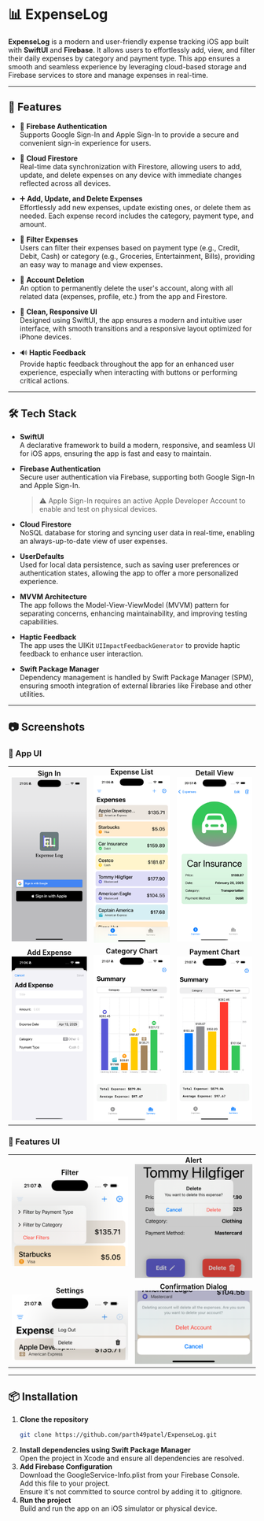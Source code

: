 # 📊 ExpenseLog

**ExpenseLog** is a modern and user-friendly expense tracking iOS app built with **SwiftUI** and **Firebase**. It allows users to effortlessly add, view, and filter their daily expenses by category and payment type. This app ensures a smooth and seamless experience by leveraging cloud-based storage and Firebase services to store and manage expenses in real-time.

---

## 🚀 Features

- 🔐 **Firebase Authentication**  
  Supports Google Sign-In and Apple Sign-In to provide a secure and convenient sign-in experience for users.

- 💾 **Cloud Firestore**  
  Real-time data synchronization with Firestore, allowing users to add, update, and delete expenses on any device with immediate changes reflected across all devices.

- ➕ **Add, Update, and Delete Expenses**  
  Effortlessly add new expenses, update existing ones, or delete them as needed. Each expense record includes the category, payment type, and amount.

- 🧾 **Filter Expenses**  
  Users can filter their expenses based on payment type (e.g., Credit, Debit, Cash) or category (e.g., Groceries, Entertainment, Bills), providing an easy way to manage and view expenses.  

- 🧹 **Account Deletion**  
  An option to permanently delete the user's account, along with all related data (expenses, profile, etc.) from the app and Firestore.

- 🎨 **Clean, Responsive UI**  
  Designed using SwiftUI, the app ensures a modern and intuitive user interface, with smooth transitions and a responsive layout optimized for iPhone devices.

- 🔊 **Haptic Feedback**  
  Provide haptic feedback throughout the app for an enhanced user experience, especially when interacting with buttons or performing critical actions.

---

## 🛠 Tech Stack

- **SwiftUI**  
  A declarative framework to build a modern, responsive, and seamless UI for iOS apps, ensuring the app is fast and easy to maintain.

- **Firebase Authentication**  
  Secure user authentication via Firebase, supporting both Google Sign-In and Apple Sign-In.
   > ⚠️ Apple Sign-In requires an active Apple Developer Account to enable and test on physical devices.  

- **Cloud Firestore**  
  NoSQL database for storing and syncing user data in real-time, enabling an always-up-to-date view of user expenses.

- **UserDefaults**  
  Used for local data persistence, such as saving user preferences or authentication states, allowing the app to offer a more personalized experience.

- **MVVM Architecture**  
  The app follows the Model-View-ViewModel (MVVM) pattern for separating concerns, enhancing maintainability, and improving testing capabilities.

- **Haptic Feedback**  
  The app uses the UIKit `UIImpactFeedbackGenerator` to provide haptic feedback to enhance user interaction.

- **Swift Package Manager**  
  Dependency management is handled by Swift Package Manager (SPM), ensuring smooth integration of external libraries like Firebase and other utilities.

---  
## 📷 Screenshots  

<h3>🔧 App UI</h3>
<table>
  <tr>
    <td align="center">
      <strong>Sign In</strong><br/>
      <img src="ExpenseLog/Assets.xcassets/SignIn.imageset/SignIn.png" alt="Sign In View" width="250">
    </td>
    <td align="center">
      <strong>Expense List</strong><br/>
      <img src="ExpenseLog/Assets.xcassets/ExpenseList.imageset/ExpenseList.png" alt="Expense List View" width="250">
    </td>
      <td align="center">
      <strong>Detail View</strong><br/>
      <img src="ExpenseLog/Assets.xcassets/ExpenseDetailView.imageset/ExpenseDetailView.png" alt="Detail View" width="250">
    </td>
  </tr>
  <tr>
    <td align="center">
      <strong>Add Expense</strong><br/>
      <img src="ExpenseLog/Assets.xcassets/AddView.imageset/AddView.png" alt="Add View" width="250">
    </td>
    <td align="center">
      <strong>Category Chart</strong><br/>
      <img src="ExpenseLog/Assets.xcassets/CategoryChart.imageset/CategoryChart.png" alt="Category Chart" width="250">
    </td>
    <td align="center">
      <strong>Payment Chart</strong><br/>
      <img src="ExpenseLog/Assets.xcassets/PaymentChart.imageset/PaymentChart.png" alt="Payment Chart" width="250">
    </td>
  </tr>
</table>

<h3>🔧 Features UI</h3>

<table>
  <tr>
    <td align="center">
      <strong>Filter</strong><br/>
      <img src="ExpenseLog/Assets.xcassets/Filter.imageset/Filter.png" alt="Filter" width="250">
    </td>
    <td align="center">
      <strong>Alert</strong><br/>
      <img src="ExpenseLog/Assets.xcassets/Alert.imageset/Alert.png" alt="Alert" width="250">
    </td>
  </tr>
    <tr>
      <td align="center">
      <strong>Settings</strong><br/>
      <img src="ExpenseLog/Assets.xcassets/Settings.imageset/Settings.png" alt="Settings" width="250">
    </td>
    <td align="center">
      <strong>Confirmation Dialog</strong><br/>
      <img src="ExpenseLog/Assets.xcassets/ConfirmationDialog.imageset/ConfirmationDialog.png" alt="Confirmation Dialog" width="250">
    </td>
    </tr>
</table>

---  

## 📦 Installation

1. **Clone the repository**
   ```bash
   git clone https://github.com/parth49patel/ExpenseLog.git  
2. **Install dependencies using Swift Package Manager**  
  Open the project in Xcode and ensure all dependencies are resolved.
3. **Add Firebase Configuration**  
  Download the GoogleService-Info.plist from your Firebase Console.  
  Add this file to your project.  
  Ensure it's not committed to source control by adding it to .gitignore.  
4. **Run the project**  
  Build and run the app on an iOS simulator or physical device.

